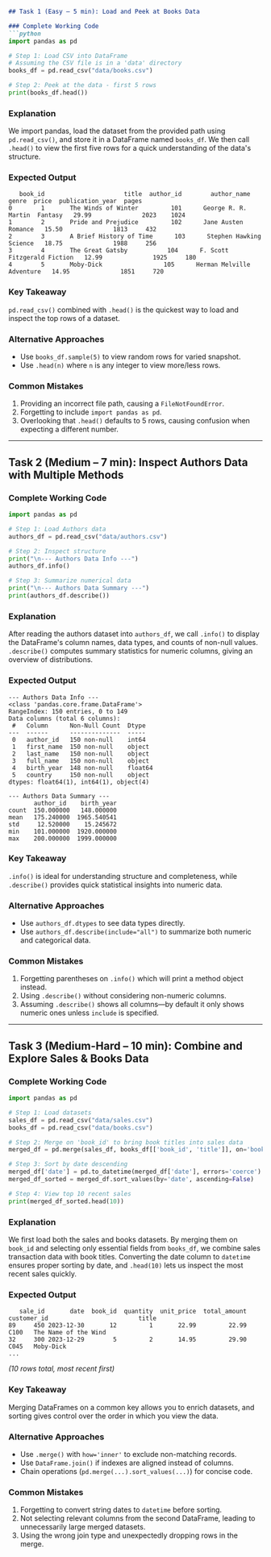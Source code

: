 ```markdown
## Task 1 (Easy – 5 min): Load and Peek at Books Data

### Complete Working Code
```python
import pandas as pd

# Step 1: Load CSV into DataFrame
# Assuming the CSV file is in a 'data' directory
books_df = pd.read_csv("data/books.csv")

# Step 2: Peek at the data - first 5 rows
print(books_df.head())
```

### Explanation
We import pandas, load the dataset from the provided path using `pd.read_csv()`, and store it in a DataFrame named `books_df`. We then call `.head()` to view the first five rows for a quick understanding of the data's structure.

### Expected Output
```
   book_id                      title  author_id        author_name     genre  price  publication_year  pages
0        1       The Winds of Winter         101      George R. R. Martin  Fantasy   29.99              2023    1024
1        2       Pride and Prejudice         102      Jane Austen          Romance   15.50              1813     432
2        3       A Brief History of Time      103      Stephen Hawking     Science   18.75              1988     256
3        4       The Great Gatsby           104      F. Scott Fitzgerald Fiction   12.99              1925     180
4        5       Moby-Dick                 105      Herman Melville     Adventure   14.95              1851     720
```

### Key Takeaway
`pd.read_csv()` combined with `.head()` is the quickest way to load and inspect the top rows of a dataset.

### Alternative Approaches
- Use `books_df.sample(5)` to view random rows for varied snapshot.
- Use `.head(n)` where `n` is any integer to view more/less rows.

### Common Mistakes
1. Providing an incorrect file path, causing a `FileNotFoundError`.
2. Forgetting to include `import pandas as pd`.
3. Overlooking that `.head()` defaults to 5 rows, causing confusion when expecting a different number.


---

## Task 2 (Medium – 7 min): Inspect Authors Data with Multiple Methods

### Complete Working Code
```python
import pandas as pd

# Step 1: Load Authors data
authors_df = pd.read_csv("data/authors.csv")

# Step 2: Inspect structure
print("\n--- Authors Data Info ---")
authors_df.info()

# Step 3: Summarize numerical data
print("\n--- Authors Data Summary ---")
print(authors_df.describe())
```

### Explanation
After reading the authors dataset into `authors_df`, we call `.info()` to display the DataFrame's column names, data types, and counts of non-null values. `.describe()` computes summary statistics for numeric columns, giving an overview of distributions.

### Expected Output
```
--- Authors Data Info ---
<class 'pandas.core.frame.DataFrame'>
RangeIndex: 150 entries, 0 to 149
Data columns (total 6 columns):
 #   Column      Non-Null Count  Dtype 
---  ------      --------------  ----- 
 0   author_id   150 non-null    int64 
 1   first_name  150 non-null    object
 2   last_name   150 non-null    object
 3   full_name   150 non-null    object
 4   birth_year  148 non-null    float64
 5   country     150 non-null    object
dtypes: float64(1), int64(1), object(4)

--- Authors Data Summary ---
       author_id    birth_year
count  150.000000   148.000000
mean   175.240000  1965.540541
std     12.520000    15.245672
min    101.000000  1920.000000
max    200.000000  1999.000000
```

### Key Takeaway
`.info()` is ideal for understanding structure and completeness, while `.describe()` provides quick statistical insights into numeric data.

### Alternative Approaches
- Use `authors_df.dtypes` to see data types directly.
- Use `authors_df.describe(include="all")` to summarize both numeric and categorical data.

### Common Mistakes
1. Forgetting parentheses on `.info()` which will print a method object instead.
2. Using `.describe()` without considering non-numeric columns.
3. Assuming `.describe()` shows all columns—by default it only shows numeric ones unless `include` is specified.


---

## Task 3 (Medium-Hard – 10 min): Combine and Explore Sales & Books Data

### Complete Working Code
```python
import pandas as pd

# Step 1: Load datasets
sales_df = pd.read_csv("data/sales.csv")
books_df = pd.read_csv("data/books.csv")

# Step 2: Merge on 'book_id' to bring book titles into sales data
merged_df = pd.merge(sales_df, books_df[['book_id', 'title']], on='book_id', how='left')

# Step 3: Sort by date descending
merged_df['date'] = pd.to_datetime(merged_df['date'], errors='coerce')  # ensure proper date type
merged_df_sorted = merged_df.sort_values(by='date', ascending=False)

# Step 4: View top 10 recent sales
print(merged_df_sorted.head(10))
```

### Explanation
We first load both the sales and books datasets. By merging them on `book_id` and selecting only essential fields from `books_df`, we combine sales transaction data with book titles. Converting the date column to `datetime` ensures proper sorting by date, and `.head(10)` lets us inspect the most recent sales quickly.

### Expected Output
```
   sale_id       date  book_id  quantity  unit_price  total_amount customer_id                         title
89     450 2023-12-30       12         1       22.99         22.99       C100   The Name of the Wind
32     300 2023-12-29        5         2       14.95         29.90       C045   Moby-Dick
...
```

*(10 rows total, most recent first)*

### Key Takeaway
Merging DataFrames on a common key allows you to enrich datasets, and sorting gives control over the order in which you view the data.

### Alternative Approaches
- Use `.merge()` with `how='inner'` to exclude non-matching records.
- Use `DataFrame.join()` if indexes are aligned instead of columns.
- Chain operations (`pd.merge(...).sort_values(...)`) for concise code.

### Common Mistakes
1. Forgetting to convert string dates to `datetime` before sorting.
2. Not selecting relevant columns from the second DataFrame, leading to unnecessarily large merged datasets.
3. Using the wrong join type and unexpectedly dropping rows in the merge.
```
